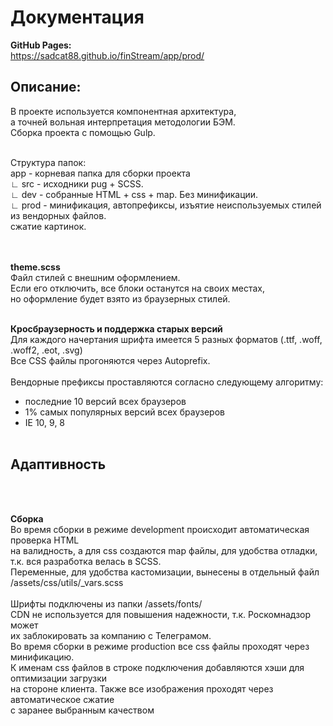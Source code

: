 # Документация

**GitHub Pages:**<br>
https://sadcat88.github.io/finStream/app/prod/<br>

## Описание:

В проекте используется компонентная архитектура, <br>
а точней вольная интерпретация методологии БЭМ. <br>
Сборка проекта с помощью Gulp. <br>

<br>
Структура папок:<br>
app - корневая папка для сборки проекта<br>
∟ src - исходники pug + SCSS.<br>
∟ dev - собранные HTML + css + map. Без минификации. <br>
∟ prod - минификация, автопрефиксы, изъятие неиспользуемых стилей из вендорных файлов.<br>
сжатие картинок.<br>
<br>
<br>

**theme.scss**
<br>
Файл стилей с внешним оформлением.<br>
Если его отключить, все блоки останутся на своих местах, <br>
но оформление будет взято из браузерных стилей.
<br>
<br>

**Кросбраузерность и поддержка старых версий** <br>
Для каждого начертания шрифта имеется 5 разных форматов (.ttf, .woff, .woff2, .eot, .svg)<br>
Все CSS файлы прогоняются через Autoprefix. <br>
<br>
Вендорные префиксы проставляются согласно следующему алгоритму:
- последние 10 версий всех браузеров
- 1% самых популярных версий всех браузеров
- IE 10, 9, 8
  <br>
  <br>

**Адаптивность** <br>
-
<br>
<br>


**Сборка** <br>
Во время сборки в режиме development происходит автоматическая проверка HTML <br>
на валидность, а для css создаются map файлы, для удобства отладки, <br>
т.к. вся разработка велась в SCSS.
<br>
Переменные, для удобства кастомизации, вынесены в отдельный файл <br>
/assets/css/utils/\_vars.scss <br>
<br>
Шрифты подключены из папки /assets/fonts/ <br>
CDN не используется для повышения надежности, т.к. Роскомнадзор может <br>
их заблокировать за компанию с Телеграмом.
<br>
Во время сборки в режиме production все css файлы проходят через минификацию. <br>
К именам css файлов в строке подключения добавляются хэши для оптимизации загрузки <br>
на стороне клиента. Также все изображения проходят через автоматическое сжатие <br>
с заранее выбранным качеством <br>
<br>
